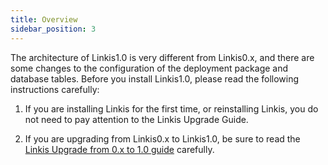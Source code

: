 ```yaml
---
title: Overview
sidebar_position: 3
---
```



The architecture of Linkis1.0 is very different from Linkis0.x, and there are some changes to the configuration of the deployment package and database tables. Before you install Linkis1.0, please read the following instructions carefully:

1. If you are installing Linkis for the first time, or reinstalling Linkis, you do not need to pay attention to the Linkis Upgrade Guide.

2. If you are upgrading from Linkis0.x to Linkis1.0, be sure to read the [Linkis Upgrade from 0.x to 1.0 guide](Linkis_Upgrade_from_0.x_to_1.0_guide.md) carefully.
